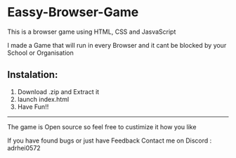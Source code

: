 # Eassy-Browser-Game
This is a browser game using HTML, CSS and JasvaScript

I made a Game that will run in every Browser and it cant be blocked by your School or Organisation

Instalation:
---------------------------------------------------------------------------------------------------------------------------------------
1. Download .zip and Extract it
2. launch index.html
3. Have Fun!!
---------------------------------------------------------------------------------------------------------------------------------------------

The game is Open source so feel free to custimize it how you like

If you have found bugs or just have Feedback Contact me on Discord  : adrhei0572
